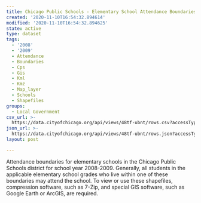 ```yaml
---
title: Chicago Public Schools - Elementary School Attendance Boundaries SY0809
created: '2020-11-10T16:54:32.894614'
modified: '2020-11-10T16:54:32.894625'
state: active
type: dataset
tags:
  - '2008'
  - '2009'
  - Attendance
  - Boundaries
  - Cps
  - Gis
  - Kml
  - Kmz
  - Map_layer
  - Schools
  - Shapefiles
groups:
  - Local Government
csv_url: >-
  https://data.cityofchicago.org/api/views/48tf-ubnt/rows.csv?accessType=DOWNLOAD
json_url: >-
  https://data.cityofchicago.org/api/views/48tf-ubnt/rows.json?accessType=DOWNLOAD
layout: post

---
```

Attendance boundaries for elementary schools in the Chicago Public Schools district for school year 2008-2009. Generally, all students in the applicable elementary school grades who live within one of these boundaries may attend the school. To view or use these shapefiles, compression software, such as 7-Zip, and special GIS software, such as Google Earth or ArcGIS, are required.
